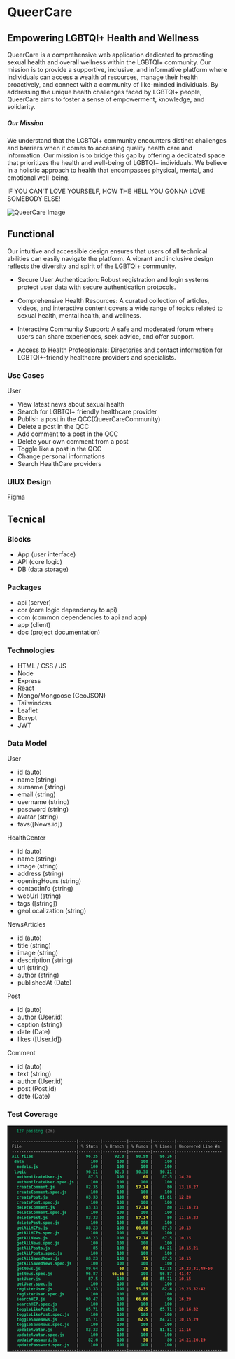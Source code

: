 # QueerCare
## Empowering LGBTQI+ Health and Wellness

QueerCare is a comprehensive web application dedicated to promoting sexual health and overall wellness within the LGBTQI+ community. Our mission is to provide a supportive, inclusive, and informative platform where individuals can access a wealth of resources, manage their health proactively, and connect with a community of like-minded individuals. By addressing the unique health challenges faced by LGBTQI+ people, QueerCare aims to foster a sense of empowerment, knowledge, and solidarity.

##### Our Mission
We understand that the LGBTQI+ community encounters distinct challenges and barriers when it comes to accessing quality health care and information. Our mission is to bridge this gap by offering a dedicated space that prioritizes the health and well-being of LGBTQI+ individuals. We believe in a holistic approach to health that encompasses physical, mental, and emotional well-being. 

IF YOU CAN'T LOVE YOURSELF, HOW THE HELL YOU GONNA LOVE SOMEBODY ELSE!

![QueerCare Image](https://media1.giphy.com/media/v1.Y2lkPTc5MGI3NjExdGFzNDljMWF6YTRkZDJ3OHllajJ6OHgyZjV1cjE1YjNuZ3M0cTRncyZlcD12MV9pbnRlcm5hbF9naWZfYnlfaWQmY3Q9Zw/8BliXi8qqCgSk2SZg6/giphy.webp)

## Functional

Our intuitive and accessible design ensures that users of all technical abilities can easily navigate the platform.
A vibrant and inclusive design reflects the diversity and spirit of the LGBTQI+ community.
- Secure User Authentication:
Robust registration and login systems protect user data with secure authentication protocols.

- Comprehensive Health Resources:
A curated collection of articles, videos, and interactive content covers a wide range of topics related to sexual health, mental health, and wellness.

- Interactive Community Support:
A safe and moderated forum where users can share experiences, seek advice, and offer support.

- Access to Health Professionals:
Directories and contact information for LGBTQI+-friendly healthcare providers and specialists.

### Use Cases

User
- View latest news about sexual health
- Search for LGBTQI+ friendly healthcare provider
- Publish a post in the QCC(QueerCareCommunity)
- Delete a post in the QCC
- Add comment to a post in the QCC
- Delete your own comment from a post
- Toggle like a post in the QCC
- Change personal informations
- Search HealthCare providers 

### UIUX Design

[Figma](https://www.figma.com/design/Ahia0GosIeRkWOiWlOU96j/Project-QueerCare?node-id=0-1&t=nreOjKGTeidbWb3F-0)

## Tecnical

### Blocks

- App (user interface)
- API (core logic)
- DB (data storage)

### Packages

- api (server)
- cor (core logic dependency to api)
- com (common dependencies to api and app)
- app (client)
- doc (project documentation)

### Technologies

- HTML / CSS / JS
- Node
- Express
- React
- Mongo/Mongoose (GeoJSON)
- Tailwindcss
- Leaflet
- Bcrypt
- JWT

### Data Model

User
- id (auto)
- name (string)
- surname (string)
- email (string)
- username (string)
- password (string)
- avatar (string)
- favs([News.id])

HealthCenter
- id (auto)
- name (string)
- image (string)
- address (string)
- openingHours (string)
- contactInfo (string)
- webUrl (string)
- tags ([string])
- geoLocalization (string)

NewsArticles
- id (auto)
- title (string)
- image (string)
- description (string)
- url (string)
- author (string)
- publishedAt (Date)

Post
- id (auto)
- author (User.id)
- caption (string)
- date (Date)
- likes ([User.id])

Comment 
- id (auto)
- text (string)
- author (User.id)
- post (Post.id)
- date (Date)

### Test Coverage

![Test Coverage](test-coverage.png)
